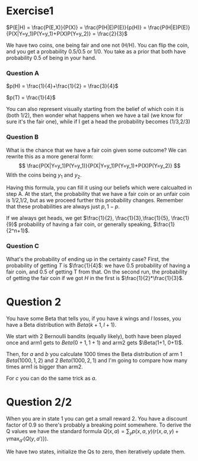 # Exercise1

$P(E|H) = \frac{P(E,X)}{P(X)} = \frac{P(H|E)P(E)}{p(H)} = \frac{P(H|E)P(E)}{P(X|Y=y_1)P(Y=y_1)+P(X)P(Y=y_2)} = \frac{2}{3}$

We have two coins, one being fair and one not (H/H). You can flip the coin, and you get a probability 0.5/0.5 or 1/0. You take as a prior that both have probability 0.5 of being in your hand.

### Question A

$p(H) = \frac{1}{4}+\frac{1}{2} = \frac{3}{4}$

$p(T) = \frac{1}{4}$

You can also represent visually starting from the belief of which coin it is (both 1/2), then wonder what happens when we have a tail (we know for sure it's the fair one), while if I get a head the probability becomes (1/3,2/3)

### Question B

What is the chance that we have a fair coin given some outcome? We can rewrite this as a more general form:
$$
\frac{P(X|Y=y_1)P(Y=y_1)}{P(X|Y=y_1)P(Y=y_1)+P(X)P(Y=y_2)} 
$$
With the coins being $y_1$ and $y_2$.

Having this formula, you can fill it using our beliefs which were calcualted in step A. At the start, the probability that we have a fair coin or an unfair coin is 1/2,1/2, but as we proceed further this probability changes. Remember that these probabilities are always just $p, 1-p$.

If we always get heads, we get $\frac{1}{2}, \frac{1}{3},\frac{1}{5}, \frac{1}{9}$ probability of having a fair coin, or generally speaking, $\frac{1}{2^n+1}$.

### Question C

What's the probability of ending up in the certainty case? First, the probability of getting $T$ is $\frac{1}{4}$: we have 0.5 probability of having a fair coin, and 0.5 of getting T from that. On the second run, the probability of getting the fair coin if we got $H$ in the first is $\frac{1}{2}*\frac{1}{3}$.

# Question 2

You have some Beta that tells you, if you have $k$ wings and $l$ losses, you have a Beta distribution with $Beta(k+1, l+1)$.

We start with 2 Bernoulli bandits (equally likely), both have been played once and arm1 gets to $Beta(0+1, 1+1)$ and arm2 gets $\Beta(1+1, 0+1)$.

Then, for *a* and *b* you calculate 1000 times the Beta distribution of arm 1 $Beta(1000,1,2)$ and 2 $Beta(1000,2,1)$ and I'm going to compare how many times arm1 is bigger than arm2. 

For *c* you can do the same trick as *a*.

# Question 2/2

When you are in state 1 you can get a small reward 2. You have a discount factor of 0.9 so there's probably a breaking point somewhere. To derive the Q values we have the standard formula $Q(x,a) = \sum_y p(x,a,y)(r(x,a,y)+\gamma \max_{a'}\{Q(y,a')\})$.

We have two states, initialize the Qs to zero, then iteratively update them. 
